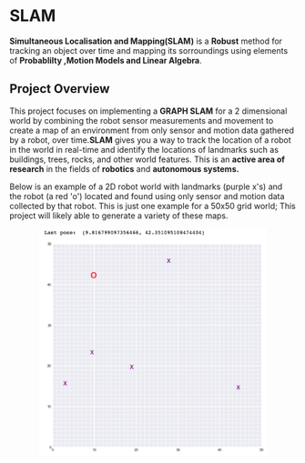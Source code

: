 # SLAM
**Simultaneous Localisation and Mapping(SLAM)** is a **Robust** method for tracking an object over time and mapping its sorroundings using elements of **Probablilty ,Motion Models and Linear Algebra**.

<h2>Project Overview</h2>

This project focuses on implementing a **GRAPH SLAM** for a 2 dimensional world by combining the robot sensor measurements and movement to create a map of an environment from only sensor and motion data gathered by a robot, over time.**SLAM** gives you a way to track the location of a robot in the world in real-time and identify the locations of landmarks such as buildings, trees, rocks, and other world features. This is an **active area of research** in the fields of **robotics** and **autonomous systems.**

Below is an example of a 2D robot world with landmarks (purple x's) and the robot (a red 'o') located and found using only sensor and motion data collected by that robot. This is just one example for a 50x50 grid world; This project will likely able to generate a variety of these maps.

<p align="center"> 
<img src='https://github.com/chaithanya21/SLAM/blob/master/Images/robot_world.png' width=400 class="center" >
</p>


